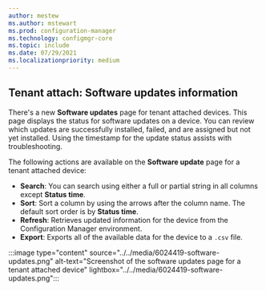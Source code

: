 ```yaml
---
author: mestew
ms.author: mstewart
ms.prod: configuration-manager
ms.technology: configmgr-core
ms.topic: include
ms.date: 07/29/2021
ms.localizationpriority: medium
---
```


## <a name="bkmk_sum"></a> Tenant attach: Software updates information
<!--6024419-->
There's a new **Software updates** page for tenant attached devices. This page displays the status for software updates on a device. You can review which updates are successfully installed, failed, and are assigned but not yet installed. Using the timestamp for the update status assists with troubleshooting.

The following actions are available on the **Software update** page for a tenant attached device:

- **Search**: You can search using either a full or partial string in all columns except **Status time**.
- **Sort**: Sort a column by using the arrows after the column name. The default sort order is by **Status time**.
- **Refresh**: Retrieves updated information for the device from the Configuration Manager environment.
- **Export**: Exports all of the available data for the device to a `.csv` file.

:::image type="content" source="../../media/6024419-software-updates.png" alt-text="Screenshot of the software updates page for a tenant attached device" lightbox="../../media/6024419-software-updates.png":::
